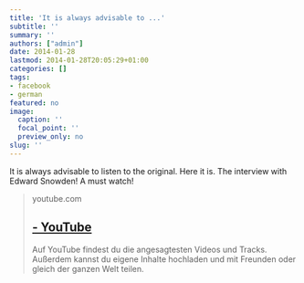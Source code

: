 ```yaml
---
title: 'It is always advisable to ...'
subtitle: ''
summary: ''
authors: ["admin"]
date: 2014-01-28
lastmod: 2014-01-28T20:05:29+01:00
categories: []
tags:
- facebook
- german
featured: no
image:
  caption: ''
  focal_point: ''
  preview_only: no
slug: ''
---
```

It is always advisable to listen to the original. Here it is. The interview with Edward Snowden! A must watch!
> youtube.com
> ## [ - YouTube](https://www.youtube.com/watch?v=4x38jkFlPeg)
>
>Auf YouTube findest du die angesagtesten Videos und Tracks. Außerdem kannst du eigene Inhalte hochladen und mit Freunden oder gleich der ganzen Welt teilen.


